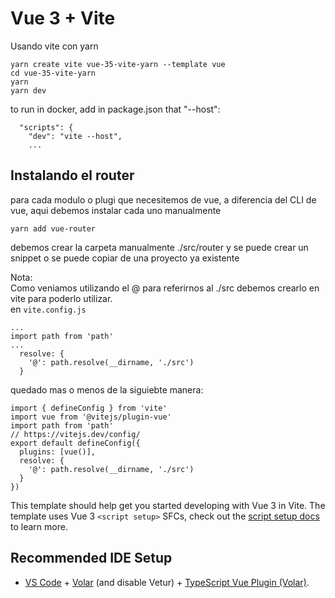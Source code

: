 # Vue 3 + Vite
Usando vite con yarn

```
yarn create vite vue-35-vite-yarn --template vue
cd vue-35-vite-yarn
yarn
yarn dev
```

to run in docker, add in package.json that "--host":

```
  "scripts": {
    "dev": "vite --host",
    ...
```

## Instalando el router
para cada modulo o plugi que necesitemos de vue, a diferencia del CLI de vue, aqui debemos instalar cada uno manualmente

```
yarn add vue-router
```

debemos crear la carpeta manualmente ./src/router  y se puede crear un snippet o se puede copiar de una proyecto ya existente

Nota:  
Como veniamos utilizando el @ para referirnos al ./src debemos crearlo en vite para poderlo utilizar.  
en `vite.config.js` 

```
...
import path from 'path'
...
  resolve: {
    '@': path.resolve(__dirname, './src')
  }
```

quedado mas o menos de la siguiebte manera:  
```
import { defineConfig } from 'vite'
import vue from '@vitejs/plugin-vue'
import path from 'path'
// https://vitejs.dev/config/
export default defineConfig({
  plugins: [vue()],
  resolve: {
    '@': path.resolve(__dirname, './src')
  }
})

```

This template should help get you started developing with Vue 3 in Vite. The template uses Vue 3 `<script setup>` SFCs, check out the [script setup docs](https://v3.vuejs.org/api/sfc-script-setup.html#sfc-script-setup) to learn more.

## Recommended IDE Setup

- [VS Code](https://code.visualstudio.com/) + [Volar](https://marketplace.visualstudio.com/items?itemName=Vue.volar) (and disable Vetur) + [TypeScript Vue Plugin (Volar)](https://marketplace.visualstudio.com/items?itemName=Vue.vscode-typescript-vue-plugin).
